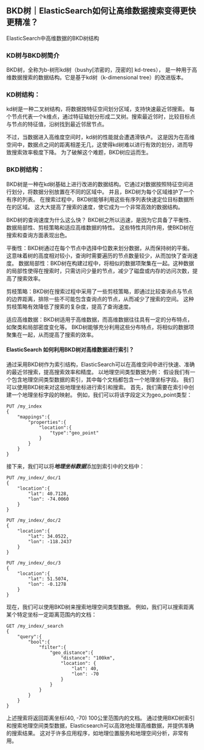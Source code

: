 ## BKD树｜ElasticSearch如何让高维数据搜索变得更快更精准？

ElasticSearch中高维数据的BKD树结构

### KD树与BKD树简介
BKD树，全称为b-树形kd树（bushy[浓密的，茂密的] kd-trees），
是一种用于高维数据搜索的数据结构。它是基于kd树（k-dimensional tree）的改进版本。

### KD树结构：
kd树是一种二叉树结构，将数据按特征空间划分区域，支持快速最近邻搜索。
每个节点代表一个k维点，通过特征轴划分形成二叉树。搜索最近邻时，比较目标点与节点的特征值，沿树找到最近邻居节点。

不过，当数据进入高维度空间时，kd树的性能就会遭遇滑铁卢。
这是因为在高维空间中，数据点之间的距离相差无几，这使得kd树难以进行有效的划分，进而导致搜索效率极度下降。
为了破解这个难题，BKD树应运而生。

### BKD树结构：
BKD树是一种在kd树基础上进行改进的数据结构。它通过对数据按照特征空间进行划分，将数据分别放置在不同的区域中。
并且，BKD树为每个区域维护了一个有序的列表。 
在搜索过程中，BKD树能够利用这些有序列表快速定位目标数据所在的区域。
这大大提高了搜索的速度，使它成为一个非常高效的数据结构。

BKD树的查询速度为什么这么快？
BKD树之所以迅速，是因为它具备了平衡性、数据局部性、剪枝策略和适应高维数据的特性。
这些特性共同作用，使BKD树在搜索和查询方面表现出色。

平衡性：BKD树通过在每个节点中选择中位数来划分数据，从而保持树的平衡。这意味着树的高度相对较小，查询时需要遍历的节点数量较少，从而加快了查询速度。
数据局部性：BKD树在构建过程中，将相似的数据项聚集在一起。这种数据的局部性使得在搜索时，只需访问少量的节点，减少了磁盘或内存的访问次数，提高了搜索效率。

剪枝策略：BKD树在搜索过程中采用了一些剪枝策略，即通过比较查询点与节点的边界距离，排除一些不可能包含查询点的节点，从而减少了搜索的空间。
这种剪枝策略有效降低了搜索的复杂度，提高了查询速度。

适应高维数据：BKD树适用于高维数据，而高维数据往往具有一定的分布特点，如聚类和局部密度变化等。
BKD树能够充分利用这些分布特点，将相似的数据项聚集在一起，从而提高了搜索的效率。

#### ElasticSearch 如何利用BKD树对高维数据进行索引？
通过采用BKD树作为索引结构，ElasticSearch可以在高维空间中进行快速、准确的最近邻搜索，提高搜索效率和精度。
以地理空间类型数据为例： 假设我们有一个包含地理空间类型数据的索引，其中每个文档都包含一个地理坐标字段。
我们可以使用BKD树来对这些地理坐标进行索引和搜索。
首先，我们需要在索引中创建一个地理坐标字段的映射。
例如，我们可以将该字段定义为geo_point类型：
```es
PUT /my_index
{
    "mappings":{
        "properties":{
            "location":{
                "type":"geo_point"
            }
        }
    }
}
```
接下来，我们可以将***地理坐标数据***添加到索引中的文档中：
```es
PUT /my_index/_doc/1
{
    "location":{
        "lat": 40.7128,
        "lon": -74.0060
    }
}

PUT /my_index/_doc/2
{
    "location":{
        "lat": 34.0522,
        "lon": -118.2437
    }
}

PUT /my_index/_doc/3
{
    "location":{
        "lat": 51.5074,
        "lon": -0.1278
    }
}
```
现在，我们可以使用BKD树来搜索地理空间类型数据。
例如，我们可以搜索距离某个特定坐标一定距离范围内的文档：
```
GET /my_index/_search
{
    "query":{
        "bool":{
            "filter":{
                "geo_distance":{
                    "distance": "100km",
                    "location": {
                        "lat": 40,
                        "lon": -70
                    }
                }
            }
        }
    }
}
```
上述搜索将返回距离坐标(40, -70) 100公里范围内的文档。
通过使用BKD树索引和搜索地理空间类型数据，Elasticsearch可以高效地处理高维数据，并提供准确的搜索结果。
这对于许多应用程序，如地理位置服务和地理空间分析，非常有用。





